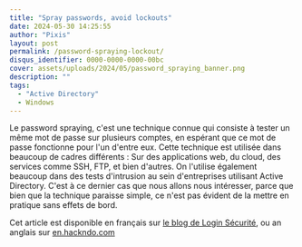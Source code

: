```yaml
---
title: "Spray passwords, avoid lockouts"
date: 2024-05-30 14:25:55
author: "Pixis"
layout: post
permalink: /password-spraying-lockout/
disqus_identifier: 0000-0000-0000-00bc
cover: assets/uploads/2024/05/password_spraying_banner.png
description: ""
tags:
  - "Active Directory"
  - Windows
---
```


Le password spraying, c'est une technique connue qui consiste à tester un même mot de passe sur plusieurs comptes, en espérant que ce mot de passe fonctionne pour l'un d'entre eux. Cette technique est utilisée dans beaucoup de cadres différents : Sur des applications web, du cloud, des services comme SSH, FTP, et bien d'autres. On l'utilise également beaucoup dans des tests d'intrusion au sein d'entreprises utilisant Active Directory. C'est à ce dernier cas que nous allons nous intéresser, parce que bien que la technique paraisse simple, ce n'est pas évident de la mettre en pratique sans effets de bord.

<!--more-->

Cet article est disponible en français sur [le blog de Login Sécurité](https://www.login-securite.com/2024/06/03/spray-passwords-avoid-lockouts/), ou an anglais sur [en.hackndo.com](https://en.hackndo.com/password-spraying-lockout/)

